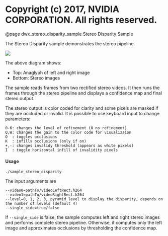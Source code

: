 # Copyright (c) 2017, NVIDIA CORPORATION.  All rights reserved.

@page dwx_stereo_disparity_sample Stereo Disparity Sample

The Stereo Disparity sample demonstrates the stereo pipeline.

![](sample_experimental_stereo_disparity.png)

The above diagram shows:

- Top: Anaglyph of left and right image
- Bottom: Stereo images

The sample reads frames from two rectified stereo videos. It then runs the
frames through the stereo pipeline and displays a confidence map and final stereo
output.

The stereo output is color coded for clarity and some pixels are masked if they
are occluded or invalid. It is possible to use keyboard input to change
parameters:

    0-6: changes the level of refinement (0 no refinement)
    Q,W: changes the gain to the color code for visualizaion
    O  : toggles occlusions
    K  : infills occlusions (only if on)
    +,-: changes invalidy threshold (appears as white pixels)
    I  : toggle horizontal infill of invalidity pixels

#### Usage

	./sample_stereo_disparity

The input arguments are 

    --video0=pathTo/videoLeftRect.h264
    --video1=pathTo/videoRightRect.h264
    --level=0, 1, 2, 3, pyramid level to display the disparity, depends on the number of levels (default 4)
    --single_side=true/false

If `--single_side` is false, the sample computes left and right stereo images
and performs complete stereo pipeline. Otherwise, it computes only the left
image and approximates occlusions by thresholding the confidence map.

